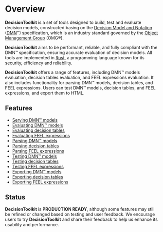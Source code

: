 # Overview

<span style="font-weight:bold;word-spacing:-0.15rem;">DecisionToolkit</span> is a set of tools designed to build, test and evaluate decision models,
constructed basing on the [Decision Model and Notation](https://www.omg.org/dmn) ([DMN](https://www.omg.org/dmn)™)
specification, which is an industry standard governed by the [Object Management Group](https://www.omg.org) (OMG®).

<span style="font-weight:bold;word-spacing:-0.15rem;">DecisionToolkit</span> aims to be performant, reliable, and fully compliant with the DMN™ specification,
ensuring accurate evaluation of decision models. All tools are implemented in [Rust](https://www.rust-lang.org/),
a programming language known for its security, efficiency and reliability.

<span style="font-weight:bold;word-spacing:-0.15rem;">DecisionToolkit</span> offers a range of features, including DMN™ models evaluation, decision tables evaluation,
and FEEL expressions evaluation. It also includes functionality for parsing DMN™ models, decision tables,
and FEEL expressions. Users can test DMN™ models, decision tables, and FEEL expressions,
and export them to HTML.

## Features

- [Serving DMN™ models](commands/command-srv)
- [Evaluating DMN™ models](commands/command-edm)
- [Evaluating decision tables](commands/command-edt)
- [Evaluating FEEL expressions](commands/command-efe)
- [Parsing DMN™ models](commands/command-pdm)
- [Parsing decision tables](commands/command-pdt)
- [Parsing FEEL expressions](commands/command-pfe)
- [Testing DMN™ models](commands/command-tdm)
- [Testing decision tables](commands/command-tdt)
- [Testing FEEL expressions](commands/command-tfe)
- [Exporting DMN™ models](commands/command-xdm)
- [Exporting decision tables](commands/command-xdt)
- [Exporting FEEL expressions](commands/command-xfe)

## Status

<span style="font-weight:bold;word-spacing:-0.15rem;">DecisionToolkit</span> is **PRODUCTION READY**, although some features
may still be refined or changed based on testing and user feedback.
We encourage users to try <span style="font-weight:bold;word-spacing:-0.15rem;">DecisionToolkit</span> and share their feedback
to help us enhance its usability and performance.
